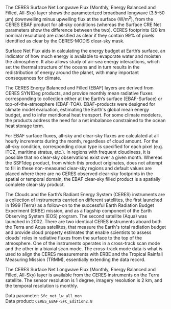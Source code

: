 The CERES Surface Net Longwave Flux (Monthly, Energy Balanced and Filled, All-Sky) layer shows the parameterized broadband longwave (3.5-50 µm) downwelling minus upwelling flux at the surface (W/m<sup>2</sup>), from the CERES EBAF product for all-sky conditions (whereas the Surface CRE Net parameters show the difference between the two). CERES footprints (20 km nominal resolution) are classified as clear if they contain 99% of pixels identified as clear by the CERES-MODIS clear-sky mask.

Surface Net Flux aids in calculating the energy budget at Earth’s surface, an indicator of how much energy is available to evaporate water and moisten the atmosphere. It also allows study of air-sea energy interactions, which set the thermal structure of the oceans and in turn results in the redistribution of energy around the planet, with many important consequences for climate.

The CERES Energy Balanced and Filled (EBAF) layers are derived from CERES SYN1Deg products, and provide monthly mean radiative fluxes corresponding to collection either at the Earth’s surface (EBAF-Surface) or top-of-the-atmosphere (EBAF-TOA). EBAF-products were designed for climate model evaluation, estimating the Earth's global mean energy budget, and to infer meridional heat transport. For some climate modelers, the products address the need for a net imbalance constrained to the ocean heat storage term.

For EBAF surface fluxes, all-sky and clear-sky fluxes are calculated at all hourly increments during the month, regardless of cloud amount. For the all-sky condition, corresponding cloud type is specified for each pixel (e.g. ITCZ, maritime stratus, etc.). In regions with frequent cloudiness, it is possible that no clear-sky observations exist over a given month. Whereas the SSF1deg product, from which this product originates, does not attempt to fill in these non-measured clear-sky regions and default values are placed where there are no CERES observed clear-sky footprints in the spatial or temporal domain, the EBAF clear-sky filled product is a spatially complete clear-sky product.

The Clouds and the Earth’s Radiant Energy System (CERES) instruments are a collection of instruments carried on different satellites, the first launched in 1999 (Terra) as a follow-on to the successful Earth Radiation Budget Experiment (ERBE) mission, and as a flagship component of the Earth Observing System (EOS) program. The second satellite (Aqua) was launched in 2002. There are two identical CERES instruments aboard both the Terra and Aqua satellites, that measure the Earth's total radiation budget and provide cloud property estimates that enable scientists to assess clouds' roles in radiative fluxes from the surface to the top of the atmosphere. One of the instruments operates in a cross-track scan mode and the other in a biaxial scan mode. The cross-track mode data is what is used to align the CERES measurements with ERBE and the Tropical Rainfall Measuring Mission (TRMM), essentially extending the data record.

The CERES Surface Net Longwave Flux (Monthly, Energy Balanced and Filled, All-Sky) layer is available from the CERES instruments on the Terra satellite. The sensor resolution is 1 degree, imagery resolution is 2 km, and the temporal resolution is monthly.

Data parameter: `Sfc_net_lw_all_mon`  
Data product: `CERES_EBAF-SFC_Edition2.8`

